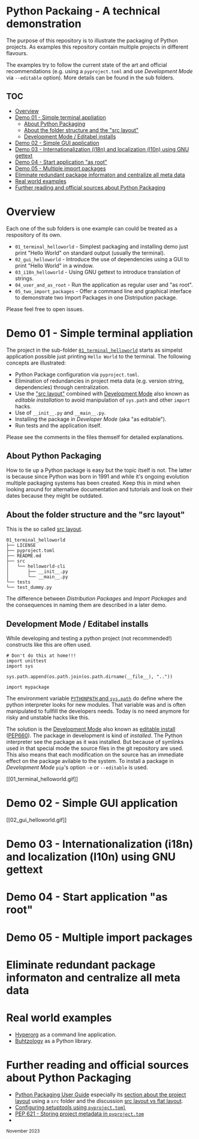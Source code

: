 # Python Packaing - A technical demonstration

The purpose of this repository is to illustrate the packaging of Python
projects. As examples this repository contain multiple projects in different
flavours.

The examples try to follow the current state of the art and official
recommendations (e.g. using a `pyproject.toml` and use _Development Mode_ via
`--editable` option). More details can be found in the sub folders.

## TOC

- [Overview](#overview)
- [Demo 01 - Simple terminal appliation](#demo-01---simple-terminal-appliation)
  - [About Python Packaging](#about-python-packaging)
  - [About the folder structure and the "src layout"](#about-the-folder-structure-and-the-src-layout)
  - [Development Mode / Editabel installs](#development-mode--editabel-installs)
- [Demo 02 - Simple GUI application](#demo-02---simple-gui-application)
- [Demo 03 - Internationalization (i18n) and localization (l10n) using GNU gettext](#demo-03---internationalization-i18n-and-localization-l10n-using-gnu-gettext)
- [Demo 04 - Start application "as root"](#demo-04---start-application-as-root)
- [Demo 05 - Multiple import packages](#demo-05---multiple-import-packages)
- [Eliminate redundant package informaton and centralize all meta data](#eliminate-redundant-package-informaton-and-centralize-all-meta-data)
- [Real world examples](#real-world-examples)
- [Further reading and official sources about Python Packaging](#further-reading-and-official-sources-about-python-packaging)

# Overview
Each one of the sub folders is one example can could be treated as a
respository of its own.

 - `01_terminal_helloworld` - Simplest packaging and installing demo just print "Hello World" on standard output (usually the terminal).
 - `02_gui_helloworld` - Introduce the use of dependencies using a GUI to print "Hello World" in a window.
 - `03_i18n_helloworld` - Using GNU gettext to introduce translation of strings.
 - `04_user_and_as_root` - Run the application as regular user and "as root".
 - `05_two_import_packages` - Offer a command line and graphical interface to demonstrate two Import Packages in one Distripution package.

Please feel free to open issues.

# Demo 01 - Simple terminal appliation

The project in the sub-folder [`01_terminal_helloworld`](01_terminal_helloworld) starts as simpelst application possible just printing `Hello World` to the terminal.
The following concepts are illustrated:

 - Python Package configuration via `pyproject.toml`.
 - Elimination of redundancies in project meta data (e.g. version string, dependencies) through centralization.
 - Use the ["src layout"](https://packaging.python.org/en/latest/discussions/src-layout-vs-flat-layout/) combined with [Development Mode](https://setuptools.pypa.io/en/latest/userguide/development_mode.html) also known as _editable installation_ to avoid manipulation of `sys.path` and other `import` hacks.
 - Use of `__init__.py` and `__main__.py`.
 - Installing the package in _Developer Mode_ (aka "as editable").
 - Run tests and the application itself.

Please see the comments in the files themself for detailed explanations.

## About Python Packaging

How to tie up a Python package is easy but the topic itself is not. The latter is because since Python was born in 1991 and while it's ongoing evolution multiple packaging systems has been created. Keep this in mind when looking around for alternative documentation and tutorials and look on their dates because they might be outdated.

## About the folder structure and the "src layout"

This is the so called [src layout](https://packaging.python.org/en/latest/discussions/src-layout-vs-flat-layout/).

    01_terminal_helloworld
    ├── LICENSE
    ├── pyproject.toml
    ├── README.md
    ├── src
    │   └── helloworld-cli
    │       ├── __init__.py
    │       └── __main__.py
    └── tests
	└── test_dummy.py

The difference between _Distribution Packages_ and _Import Packages_ and the consequences in naming them are described in a later demo.

## Development Mode / Editabel installs

While developing and testing a python project (not recommended!) constructs like this are often used.

    # Don't do this at home!!!
    import unittest
    import sys

    sys.path.append(os.path.join(os.path.dirname(__file__), ".."))

    import mypackage
	
The environment variable [`PYTHONPATH` and
`sys.path`](https://docs.python.org/3/library/sys.html#sys.path) do define
where the python interpreter looks for new modules. That variable was and is
often manipulated to fullfill the developers needs. Today is no need anymore
for risky and unstable hacks like this.

The solution is the [Development Mode](https://packaging.python.org/en/latest/guides/distributing-packages-using-setuptools/#working-in-development-mode)
also known as [editable install](https://pip-python3.readthedocs.io/en/latest/reference/pip_install.html#editable-installs)
([PEP660](https://peps.python.org/pep-0660/)).
The package in development is kind of *installed*. The Python interpreter see
the package as it was installed. But because of symlinks used in that special
mode the source files in the git repository are used. This also means that each
modification on the source has an immediate effect on the package avilable to
the system. To install a package in _Development Mode_ `pip`'s option `-e` or `--editable` is used.

[[01_terminal_helloworld.gif]]

# Demo 02 - Simple GUI application

[[02_gui_helloworld.gif]]

# Demo 03 - Internationalization (i18n) and localization (l10n) using GNU gettext

# Demo 04 - Start application "as root"

# Demo 05 - Multiple import packages

# Eliminate redundant package informaton and centralize all meta data

# Real world examples
 - [Hyperorg](https://codeberg.org/buhtz/hyperorg) as a command line application.
 - [Buhtzology](https://codeberg.org/buhtz/buhtzology) as a Python library.

# Further reading and official sources about Python Packaging
 - [Python Packaging User Guide](https://packaging.python.org) especially its [section about the project layout](https://packaging.python.org/en/latest/tutorials/packaging-projects/) using a `src` folder and the discussion [src layout vs flat layout](https://packaging.python.org/en/latest/discussions/src-layout-vs-flat-layout).
 - [Configuring setuptools using `pyproject.toml`](https://setuptools.pypa.io/en/latest/userguide/pyproject_config.html)
 - [PEP 621 - Storing project metadata in `pyproject.tom`](https://peps.python.org/pep-0621)
 - 
 
<sub>November 2023</sub>

